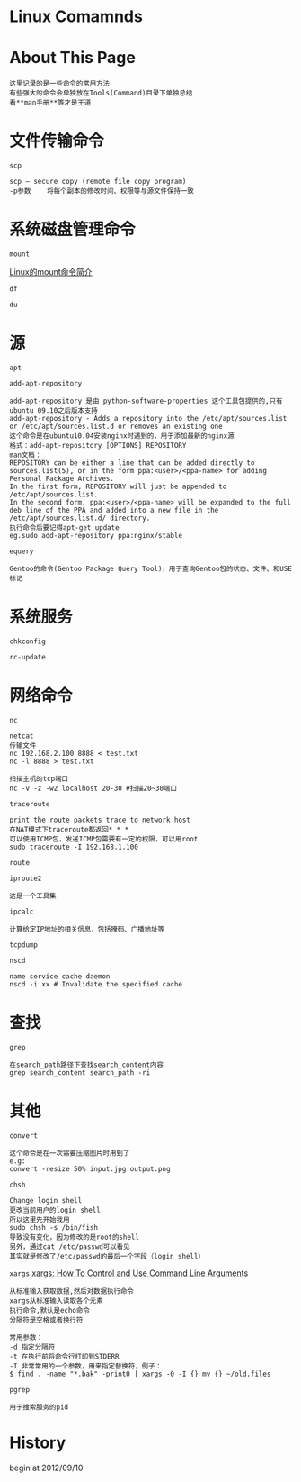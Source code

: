 # Linux Comamnds #

# About This Page #

	这里记录的是一些命令的常用方法
	有些强大的命令会单独放在Tools(Command)目录下单独总结
	看**man手册**等才是王道



# 文件传输命令 #

`scp`

	scp — secure copy (remote file copy program)
	-p参数	将每个副本的修改时间、权限等与源文件保持一致





# 系统磁盘管理命令 #

`mount`

[Linux的mount命令简介](http://www.blogjava.net/decode360/archive/2009/07/30/289072.html)

`df`

`du`


# 源 #

`apt`

`add-apt-repository`

	add-apt-repository 是由 python-software-properties 这个工具包提供的,只有ubuntu 09.10之后版本支持
	add-apt-repository - Adds a repository into the /etc/apt/sources.list or /etc/apt/sources.list.d or removes an existing one
	这个命令是在ubuntu10.04安装nginx时遇到的，用于添加最新的nginx源
	格式：add-apt-repository [OPTIONS] REPOSITORY
	man文档：
	REPOSITORY can be either a line that can be added directly to sources.list(5), or in the form ppa:<user>/<ppa-name> for adding Personal Package Archives.
	In the first form, REPOSITORY will just be appended to /etc/apt/sources.list.
	In the second form, ppa:<user>/<ppa-name> will be expanded to the full deb line of the PPA and added into a new file in the /etc/apt/sources.list.d/ directory. 
	执行命令后要记得apt-get update
	eg.sudo add-apt-repository ppa:nginx/stable

`equery`

	Gentoo的命令(Gentoo Package Query Tool)，用于查询Gentoo包的状态、文件、和USE标记


# 系统服务 #

`chkconfig`

`rc-update`




# 网络命令 #

`nc`

	netcat
	传输文件
	nc 192.168.2.100 8888 < test.txt
	nc -l 8888 > test.txt

	扫描主机的tcp端口
	nc -v -z -w2 localhost 20-30 #扫描20~30端口


`traceroute`

	print the route packets trace to network host
	在NAT模式下traceroute都返回* * *
	可以使用ICMP包，发送ICMP包需要有一定的权限，可以用root
	sudo traceroute -I 192.168.1.100


`route`


`iproute2`

	这是一个工具集


`ipcalc`

	计算给定IP地址的相关信息，包括掩码、广播地址等



`tcpdump`

`nscd`

	name service cache daemon
	nscd -i xx # Invalidate the specified cache


# 查找 #

`grep`

	在search_path路径下查找search_content内容
	grep search_content search_path -ri


# 其他 #

`convert`

	这个命令是在一次需要压缩图片时用到了
	e.g:
	convert -resize 50% input.jpg output.png


`chsh`

	Change login shell
	更改当前用户的login shell
	所以这里先开始我用
	sudo chsh -s /bin/fish
	导致没有变化，因为修改的是root的shell
	另外，通过cat /etc/passwd可以看见
	其实就是修改了/etc/passwd的最后一个字段（login shell）


`xargs`
[xargs: How To Control and Use Command Line Arguments](http://www.cyberciti.biz/faq/linux-unix-bsd-xargs-construct-argument-lists-utility/)

	从标准输入获取数据,然后对数据执行命令
	xargs从标准输入读取各个元素
	执行命令,默认是echo命令
	分隔符是空格或者换行符

	常用参数：
	-d 指定分隔符
	-t 在执行前将命令行打印到STDERR
	-I 非常常用的一个参数，用来指定替换符，例子：
	$ find . -name "*.bak" -print0 | xargs -0 -I {} mv {} ~/old.files


`pgrep`

	用于搜索服务的pid


# History #

begin at 2012/09/10
